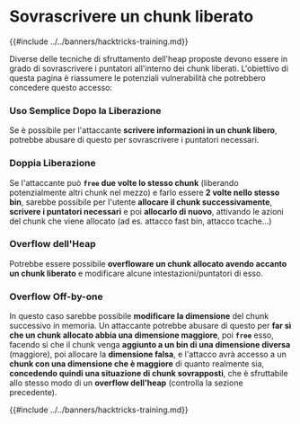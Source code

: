 # Sovrascrivere un chunk liberato

{{#include ../../banners/hacktricks-training.md}}

Diverse delle tecniche di sfruttamento dell'heap proposte devono essere in grado di sovrascrivere i puntatori all'interno dei chunk liberati. L'obiettivo di questa pagina è riassumere le potenziali vulnerabilità che potrebbero concedere questo accesso:

### Uso Semplice Dopo la Liberazione

Se è possibile per l'attaccante **scrivere informazioni in un chunk libero**, potrebbe abusare di questo per sovrascrivere i puntatori necessari.

### Doppia Liberazione

Se l'attaccante può **`free` due volte lo stesso chunk** (liberando potenzialmente altri chunk nel mezzo) e farlo essere **2 volte nello stesso bin**, sarebbe possibile per l'utente **allocare il chunk successivamente**, **scrivere i puntatori necessari** e poi **allocarlo di nuovo**, attivando le azioni del chunk che viene allocato (ad es. attacco fast bin, attacco tcache...)

### Overflow dell'Heap

Potrebbe essere possibile **overfloware un chunk allocato avendo accanto un chunk liberato** e modificare alcune intestazioni/puntatori di esso.

### Overflow Off-by-one

In questo caso sarebbe possibile **modificare la dimensione** del chunk successivo in memoria. Un attaccante potrebbe abusare di questo per **far sì che un chunk allocato abbia una dimensione maggiore**, poi **`free`** esso, facendo sì che il chunk venga **aggiunto a un bin di una dimensione diversa** (maggiore), poi allocare la **dimensione falsa**, e l'attacco avrà accesso a un **chunk con una dimensione che è maggiore** di quanto realmente sia, **concedendo quindi una situazione di chunk sovrapposti**, che è sfruttabile allo stesso modo di un **overflow dell'heap** (controlla la sezione precedente).

{{#include ../../banners/hacktricks-training.md}}
